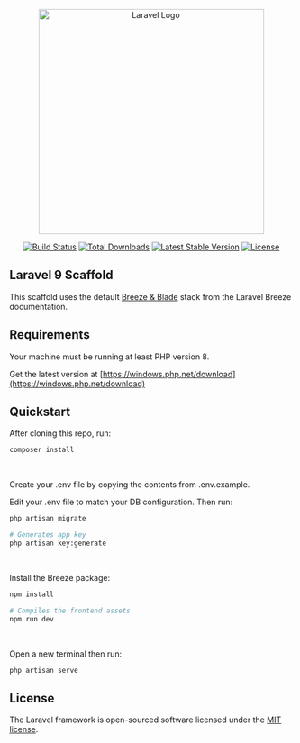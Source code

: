 <p align="center"><a href="https://laravel.com" target="_blank"><img src="https://raw.githubusercontent.com/laravel/art/master/logo-lockup/5%20SVG/2%20CMYK/1%20Full%20Color/laravel-logolockup-cmyk-red.svg" width="400" alt="Laravel Logo"></a></p>

<p align="center">
<a href="https://travis-ci.org/laravel/framework"><img src="https://travis-ci.org/laravel/framework.svg" alt="Build Status"></a>
<a href="https://packagist.org/packages/laravel/framework"><img src="https://img.shields.io/packagist/dt/laravel/framework" alt="Total Downloads"></a>
<a href="https://packagist.org/packages/laravel/framework"><img src="https://img.shields.io/packagist/v/laravel/framework" alt="Latest Stable Version"></a>
<a href="https://packagist.org/packages/laravel/framework"><img src="https://img.shields.io/packagist/l/laravel/framework" alt="License"></a>
</p>

## Laravel 9 Scaffold

This scaffold uses the default [Breeze & Blade](https://laravel.com/docs/9.x/starter-kits#breeze-and-blade) stack from the Laravel Breeze documentation.

## Requirements

Your machine must be running at least PHP version 8.

Get the latest version at [https://windows.php.net/download](https://windows.php.net/download)

## Quickstart

After cloning this repo, run:

```sh
composer install
```
 
<br />

Create your .env file by copying the contents from .env.example.

Edit your .env file to match your DB configuration. Then run:

```sh
php artisan migrate

# Generates app key
php artisan key:generate
```

<br />

Install the Breeze package:

```sh
npm install

# Compiles the frontend assets
npm run dev
```

<br />

Open a new terminal then run:

```sh
php artisan serve
```


## License

The Laravel framework is open-sourced software licensed under the [MIT license](https://opensource.org/licenses/MIT).
